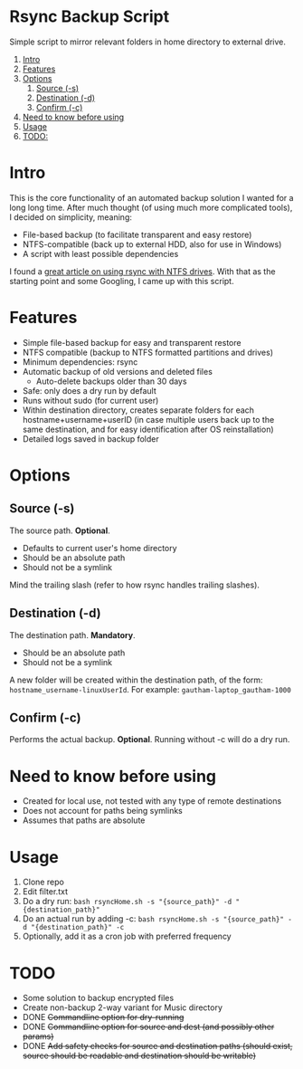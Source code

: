 # Rsync Backup Script

Simple script to mirror relevant folders in home directory to external drive.

<!-- TOC orderedList:true updateOnSave:false -->

1. [Intro](#intro)
2. [Features](#features)
3. [Options](#options)
    1. [Source (-s)](#source--s)
    2. [Destination (-d)](#destination--d)
    3. [Confirm (-c)](#confirm--c)
4. [Need to know before using](#need-to-know-before-using)
5. [Usage](#usage)
6. [TODO:](#todo)

<!-- /TOC -->

# Intro

This is the core functionality of an automated backup solution I wanted for a long long time. After much thought (of using much more complicated tools), I decided on simplicity, meaning:

- File-based backup (to facilitate transparent and easy restore)
- NTFS-compatible (back up to external HDD, also for use in Windows)
- A script with least possible dependencies

I found a [great article on using rsync with NTFS drives](https://ubuntuforums.org/showthread.php?t=820425). With that as the starting point and some Googling, I came up with this script.

# Features

- Simple file-based backup for easy and transparent restore
- NTFS compatible (backup to NTFS formatted partitions and drives)
- Minimum dependencies: rsync
- Automatic backup of old versions and deleted files
  - Auto-delete backups older than 30 days
- Safe: only does a dry run by default
- Runs without sudo (for current user)
- Within destination directory, creates separate folders for each hostname+username+userID (in case multiple users back up to the same destination, and for easy identification after OS reinstallation)
- Detailed logs saved in backup folder

# Options

## Source (-s)

The source path. __Optional__.
- Defaults to current user's home directory
- Should be an absolute path
- Should not be a symlink

Mind the trailing slash (refer to how rsync handles trailing slashes).

## Destination (-d)

The destination path. __Mandatory__.
- Should be an absolute path
- Should not be a symlink

A new folder will be created within the destination path, of the form: `hostname_username-linuxUserId`. For example: `gautham-laptop_gautham-1000`

## Confirm (-c)

Performs the actual backup. __Optional__. Running without -c will do a dry run.

# Need to know before using

- Created for local use, not tested with any type of remote destinations
- Does not account for paths being symlinks
- Assumes that paths are absolute

# Usage

1. Clone repo
2. Edit filter.txt
3. Do a dry run: `bash rsyncHome.sh -s "{source_path}" -d "{destination_path}"`
4. Do an actual run by adding -c: `bash rsyncHome.sh -s "{source_path}" -d "{destination_path}" -c`
5. Optionally, add it as a cron job with preferred frequency

# TODO

- Some solution to backup encrypted files
- Create non-backup 2-way variant for Music directory
- DONE ~~Commandline option for dry-running~~
- DONE ~~Commandline option for source and dest (and possibly other params)~~
- DONE ~~Add safety checks for source and destination paths (should exist, source should be readable and destination should be writable)~~

